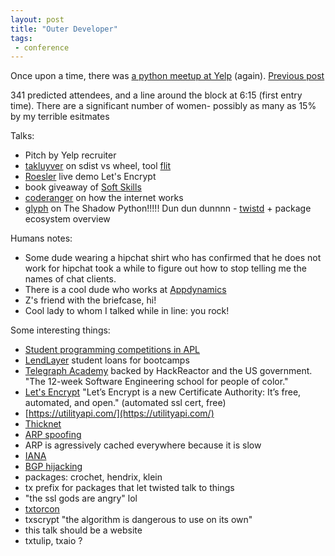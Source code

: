```yaml
---
layout: post
title: "Outer Developer"
tags:
 - conference
---
```


Once upon a time, there was [a python meetup at Yelp](http://www.meetup.com/sfpython/events/222835660/) (again). [Previous post](https://compwron.github.io/2015/03/24/attending-talks.html)

341 predicted attendees, and a line around the block at 6:15 (first entry time). There are a significant number of women- possibly as many as 15% by my terrible esitmates

Talks:

* Pitch by Yelp recruiter
* [takluyver](https://twitter.com/takluyver/) on sdist vs wheel, tool [flit](https://github.com/takluyver/flit)
* [Roesler](http://byofs.com/) live demo Let's Encrypt
* book giveaway of [Soft Skills](http://smile.amazon.com/Soft-Skills-software-developers-manual/dp/1617292397)
* [coderanger](https://coderanger.net/) on how the internet works
* [glyph](https://twitter.com/glyph) on The Shadow Python!!!!! Dun dun dunnnn - [twistd](https://pypi.python.org/pypi/Twisted) + package ecosystem overview

Humans notes:

* Some dude wearing a hipchat shirt who has confirmed that he does not work for hipchat took a while to figure out how to stop telling me the names of chat clients.
* There is a cool dude who works at [Appdynamics](https://www.appdynamics.com/)
* Z's friend with the briefcase, hi!
* Cool lady to whom I talked while in line: you rock!

Some interesting things:

* [Student programming competitions in APL](https://en.wikipedia.org/wiki/APL_%28programming_language%29)
* [LendLayer](https://lendlayer.com/) student loans for bootcamps
* [Telegraph Academy](http://www.telegraphacademy.com/) backed by HackReactor and the US government. "The 12-week Software Engineering school for people of color."
* [Let's Encrypt](https://letsencrypt.org/) "Let’s Encrypt is a new Certificate Authority: It’s free, automated, and open." (automated ssl cert, free)
* [https://utilityapi.com/](https://utilityapi.com/)
* [Thicknet](https://en.wikipedia.org/wiki/10BASE5)
* [ARP spoofing](https://en.wikipedia.org/wiki/ARP_spoofing)
* ARP is agressively cached everywhere because it is slow
* [IANA](https://www.icann.org/stewardship)
* [BGP hijacking](http://www.secureworks.com/cyber-threat-intelligence/threats/bgp-hijacking-for-cryptocurrency-profit/)
* packages: crochet, hendrix, klein
* tx prefix for packages that let twisted talk to things
* "the ssl gods are angry" lol
* [txtorcon](https://github.com/meejah/txtorcon)
* txscrypt "the algorithm is dangerous to use on its own"
* this talk should be a website
* txtulip, txaio ?
